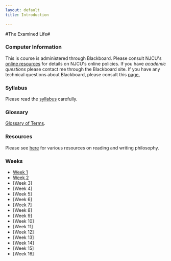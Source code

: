 ```yaml
---
layout: default
title: Introduction

---
```


#The Examined Life#

### Computer Information ###

This is course is administered through Blackboard. Please consult NJCU's [online resources](http://www.njcu.edu/onlinelearning/enrolled-students/) for details on NJCU's online policies. If you have *academic questions* please contact me through the Blackboard site. If you have any technical questions about Blackboard, please consult this [page.](http://www.njcu.edu/onlinelearning/getting-help/)

### Syllabus  ###

Please read the [syllabus](Syllabus.pdf) carefully. 

### Glossary ###

[Glossary of Terms](glossary).


### Resources ###

Please see [here](Resources) for various resources on reading and writing philosophy.  


### Weeks ###

+ [Week 1](1)
+ [Week 2](2)
+ [Week 3]
+ [Week 4]
+ [Week 5]
+ [Week 6]
+ [Week 7]
+ [Week 8]
+ [Week 9]
+ [Week 10]
+ [Week 11]
+ [Week 12]
+ [Week 13]
+ [Week 14]
+ [Week 15]
+ [Week 16]

